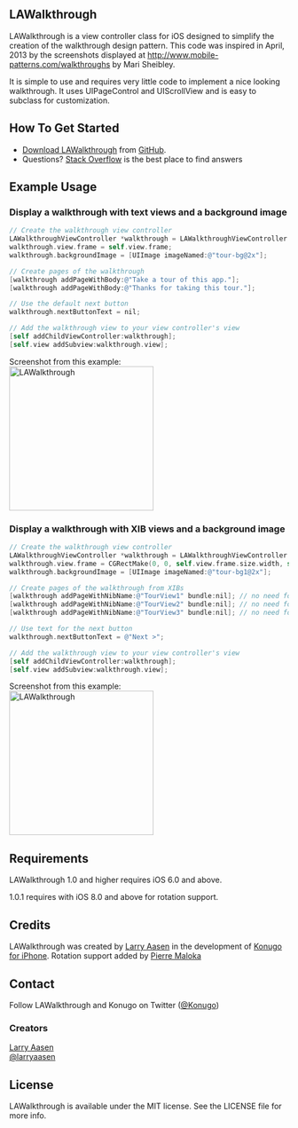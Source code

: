 ## LAWalkthrough

LAWalkthrough is a view controller class for iOS designed to simplify the creation of the walkthrough design pattern.
This code was inspired in April, 2013 by the screenshots displayed at http://www.mobile-patterns.com/walkthroughs
by Mari Sheibley.

It is simple to use and requires very little code to implement a nice looking walkthrough. It uses UIPageControl
and UIScrollView and is easy to subclass for customization.

## How To Get Started

- [Download LAWalkthrough](https://github.com/LarryAasen/LAWalkthrough/zipball/master) from [GitHub](http://github.com).
- Questions? [Stack Overflow](http://stackoverflow.com/questions/tagged/lawalkthrough) is the best place to find answers


## Example Usage

### Display a walkthrough with text views and a background image

``` objective-c
// Create the walkthrough view controller
LAWalkthroughViewController *walkthrough = LAWalkthroughViewController.new;
walkthrough.view.frame = self.view.frame;
walkthrough.backgroundImage = [UIImage imageNamed:@"tour-bg@2x"];

// Create pages of the walkthrough
[walkthrough addPageWithBody:@"Take a tour of this app."];
[walkthrough addPageWithBody:@"Thanks for taking this tour."];

// Use the default next button
walkthrough.nextButtonText = nil;

// Add the walkthrough view to your view controller's view
[self addChildViewController:walkthrough];
[self.view addSubview:walkthrough.view];
```

Screenshot from this example:<br>
<img src="Examples/iOS_Simulator_Screen_shot1.png" alt="LAWalkthrough" title="LAWalkthrough" width="260">

<p></p>

### Display a walkthrough with XIB views and a background image

``` objective-c
// Create the walkthrough view controller
LAWalkthroughViewController *walkthrough = LAWalkthroughViewController.new;
walkthrough.view.frame = CGRectMake(0, 0, self.view.frame.size.width, self.view.frame.size.height-50);
walkthrough.backgroundImage = [UIImage imageNamed:@"tour-bg1@2x"];

// Create pages of the walkthrough from XIBs
[walkthrough addPageWithNibName:@"TourView1" bundle:nil]; // no need for a view controller
[walkthrough addPageWithNibName:@"TourView2" bundle:nil]; // no need for a view controller
[walkthrough addPageWithNibName:@"TourView3" bundle:nil]; // no need for a view controller

// Use text for the next button
walkthrough.nextButtonText = @"Next >";

// Add the walkthrough view to your view controller's view
[self addChildViewController:walkthrough];
[self.view addSubview:walkthrough.view];
```

Screenshot from this example:<br>
<img src="Examples/iOS_Simulator_Screen_shot2.png" alt="LAWalkthrough" title="LAWalkthrough" width="260">

<p></p>

## Requirements

LAWalkthrough 1.0 and higher requires iOS 6.0 and above.

1.0.1 requires with iOS 8.0 and above for rotation support.

## Credits

LAWalkthrough was created by [Larry Aasen](https://github.com/larryaasen/) in the development of [Konugo for iPhone](http://www.konugo.com).
Rotation support added by [Pierre Maloka](https://github.com/pmaloka)

## Contact

Follow LAWalkthrough and Konugo on Twitter ([@Konugo](https://twitter.com/Konugo))

### Creators

[Larry Aasen](https://github.com/larryaasen)  
[@larryaasen](https://twitter.com/larryaasen)

## License

LAWalkthrough is available under the MIT license. See the LICENSE file for more info.
